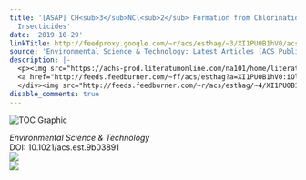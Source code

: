 ```yaml
---
title: '[ASAP] CH<sub>3</sub>NCl<sub>2</sub> Formation from Chlorination of Carbamate
  Insecticides'
date: '2019-10-29'
linkTitle: http://feedproxy.google.com/~r/acs/esthag/~3/XI1PU0B1hV0/acs.est.9b03891
source: 'Environmental Science & Technology: Latest Articles (ACS Publications)'
description: |-
  <p><img src="https://achs-prod.literatumonline.com/na101/home/literatum/publisher/achs/journals/content/esthag/0/esthag.ahead-of-print/acs.est.9b03891/20191029/images/medium/es9b03891_0006.gif" alt="TOC Graphic"/></p><div><cite>Environmental Science & Technology</cite></div><div>DOI: 10.1021/acs.est.9b03891</div><div class="feedflare">
  <a href="http://feeds.feedburner.com/~ff/acs/esthag?a=XI1PU0B1hV0:iOlHkO2WlIk:yIl2AUoC8zA"><img src="http://feeds.feedburner.com/~ff/acs/esthag?d=yIl2AUoC8zA" border="0"></img></a>
  </div><img src="http://feeds.feedburner.com/~r/acs/esthag/~4/XI1PU0B1hV0" ...
disable_comments: true
---
```

<p><img src="https://achs-prod.literatumonline.com/na101/home/literatum/publisher/achs/journals/content/esthag/0/esthag.ahead-of-print/acs.est.9b03891/20191029/images/medium/es9b03891_0006.gif" alt="TOC Graphic"/></p><div><cite>Environmental Science & Technology</cite></div><div>DOI: 10.1021/acs.est.9b03891</div><div class="feedflare">
<a href="http://feeds.feedburner.com/~ff/acs/esthag?a=XI1PU0B1hV0:iOlHkO2WlIk:yIl2AUoC8zA"><img src="http://feeds.feedburner.com/~ff/acs/esthag?d=yIl2AUoC8zA" border="0"></img></a>
</div><img src="http://feeds.feedburner.com/~r/acs/esthag/~4/XI1PU0B1hV0" ...